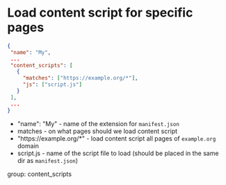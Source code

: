 # Load content script for specific pages

```json
{
 "name": "My",
 ...
 "content_scripts": [
   {
     "matches": ["https://example.org/*"],
     "js": ["script.js"]
   }
 ],
 ...
}
```

- "name": "My" - name of the extension for `manifest.json`
- matches - on what pages should we load content script
- "https:\//example.org/*" - load content script all pages of `example.org` domain
- script.js - name of the script file to load (should be placed in the same dir as `manifest.json`)

group: content_scripts

